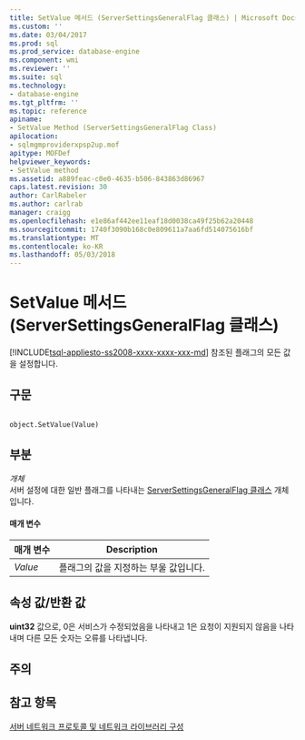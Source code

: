 ```yaml
---
title: SetValue 메서드 (ServerSettingsGeneralFlag 클래스) | Microsoft Docs
ms.custom: ''
ms.date: 03/04/2017
ms.prod: sql
ms.prod_service: database-engine
ms.component: wmi
ms.reviewer: ''
ms.suite: sql
ms.technology:
- database-engine
ms.tgt_pltfrm: ''
ms.topic: reference
apiname:
- SetValue Method (ServerSettingsGeneralFlag Class)
apilocation:
- sqlmgmproviderxpsp2up.mof
apitype: MOFDef
helpviewer_keywords:
- SetValue method
ms.assetid: a889feac-c0e0-4635-b506-843863d86967
caps.latest.revision: 30
author: CarlRabeler
ms.author: carlrab
manager: craigg
ms.openlocfilehash: e1e86af442ee11eaf18d0038ca49f25b62a20448
ms.sourcegitcommit: 1740f3090b168c0e809611a7aa6fd514075616bf
ms.translationtype: MT
ms.contentlocale: ko-KR
ms.lasthandoff: 05/03/2018
---
```

# <a name="setvalue-method-serversettingsgeneralflag-class"></a>SetValue 메서드(ServerSettingsGeneralFlag 클래스)
[!INCLUDE[tsql-appliesto-ss2008-xxxx-xxxx-xxx-md](../../../includes/tsql-appliesto-ss2008-xxxx-xxxx-xxx-md.md)]
  참조된 플래그의 모든 값을 설정합니다.  
  
## <a name="syntax"></a>구문  
  
```  
  
object.SetValue(Value)  
```  
  
## <a name="parts"></a>부분  
 *개체*  
 서버 설정에 대한 일반 플래그를 나타내는 [ServerSettingsGeneralFlag 클래스](../../../relational-databases/wmi-provider-configuration-classes/serversettingsgeneralflag-class/serversettingsgeneralflag-class.md) 개체입니다.  
  
#### <a name="parameters"></a>매개 변수  
  
|매개 변수|Description|  
|---------------|-----------------|  
|*Value*|플래그의 값을 지정하는 부울 값입니다.|  
  
## <a name="property-valuereturn-value"></a>속성 값/반환 값  
 **uint32** 값으로, 0은 서비스가 수정되었음을 나타내고 1은 요청이 지원되지 않음을 나타내며 다른 모든 숫자는 오류를 나타냅니다.  
  
## <a name="remarks"></a>주의  
  
## <a name="see-also"></a>참고 항목  
 [서버 네트워크 프로토콜 및 네트워크 라이브러리 구성](http://msdn.microsoft.com/library/ms177485\(v=sql.100\).aspx)  
  
  

